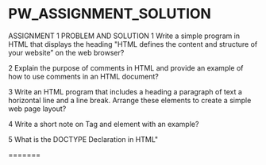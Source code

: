 # PW_ASSIGNMENT_SOLUTION
ASSIGNMENT 1 PROBLEM AND SOLUTION
1 Write a simple program in HTML that displays the heading "HTML defines the content and structure of your website” on the web browser?

2 Explain the purpose of comments in HTML and provide an example of how to use comments in an HTML document?

3 Write an HTML program that includes a heading a paragraph of text a horizontal line and a line break. Arrange these elements to create a simple web page layout?

4 Write a short note on Tag and element with an example?

5 What is the DOCTYPE Declaration in HTML"

=======